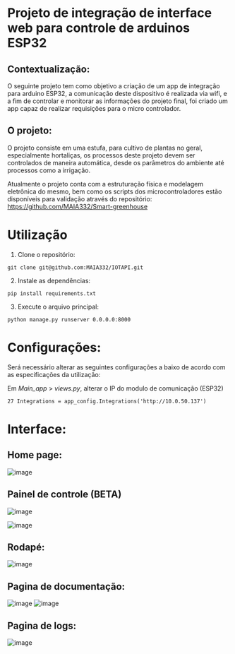 # Projeto de integração de interface web para controle de arduinos ESP32

## Contextualização:

O seguinte projeto tem como objetivo a criação de um app de integração para arduino ESP32, a comunicação deste dispositivo é realizada via wifi, e a fim de controlar e monitorar as informações do projeto final, foi criado um app capaz de realizar requisições para o micro controlador.

## O projeto:

O projeto consiste em uma estufa, para cultivo de plantas no geral, especialmente hortaliças, os processos deste projeto devem ser controlados de maneira automática, desde os parâmetros do ambiente até processos como a irrigação.

Atualmente o projeto conta com a estruturação física e modelagem eletrônica do mesmo, bem como os scripts dos microcontroladores estão disponíveis para validação através do repositório: https://github.com/MAIA332/Smart-greenhouse

# Utilização

1. Clone o repositório:

```git clone git@github.com:MAIA332/IOTAPI.git```

2. Instale as dependências:

```pip install requirements.txt```

3. Execute o arquivo principal:

```python manage.py runserver 0.0.0.0:8000```

# Configurações:

Será necessário alterar as seguintes configurações a baixo de acordo com as especificações da utilização:

Em *Main_app* > *views.py*, alterar o IP do modulo de comunicação (ESP32)

```
27 Integrations = app_config.Integrations('http://10.0.50.137')
```

# Interface:

## Home page:

![image](https://github.com/MAIA332/IOTAPI/assets/67965680/4e94d288-aa9d-4973-9a78-0ca688452d2c)

## Painel de controle (BETA)

![image](https://github.com/MAIA332/IOTAPI/assets/67965680/4c022fc5-1acb-4a13-9b3f-5078ccaac4f7)


![image](https://github.com/MAIA332/IOTAPI/assets/67965680/65f6354c-be0d-4c3c-8a85-e915cf542b8b)



## Rodapé:

![image](https://github.com/MAIA332/IOTAPI/assets/67965680/c456497e-2a52-47a3-a51c-5fca7c8c2cec)

## Pagina de documentação:

![image](https://github.com/MAIA332/IOTAPI/assets/67965680/7483ecae-9ac2-47fd-a943-c195e63ee3c8)
![image](https://github.com/MAIA332/IOTAPI/assets/67965680/22d3fef5-457e-4428-97c5-e4ddb40052ea)

## Pagina de logs:

![image](https://github.com/MAIA332/IOTAPI/assets/67965680/1b7af48d-24e1-4cc3-864a-0784c2f76d93)




